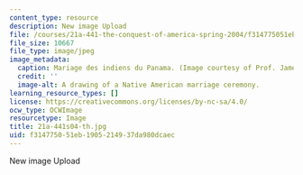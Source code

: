 ```yaml
---
content_type: resource
description: New image Upload
file: /courses/21a-441-the-conquest-of-america-spring-2004/f314775051eb1905214937da980dcaec_21a-441s04-th.jpg
file_size: 10667
file_type: image/jpeg
image_metadata:
  caption: Mariage des indiens du Panama. (Image courtesy of Prof. James Howe.)
  credit: ''
  image-alt: A drawing of a Native American marriage ceremony.
learning_resource_types: []
license: https://creativecommons.org/licenses/by-nc-sa/4.0/
ocw_type: OCWImage
resourcetype: Image
title: 21a-441s04-th.jpg
uid: f3147750-51eb-1905-2149-37da980dcaec
---
```

New image Upload